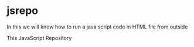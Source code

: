 # jsrepo

In this we will know how to run a java script code in HTML file from outside



This JavaScript Repository
